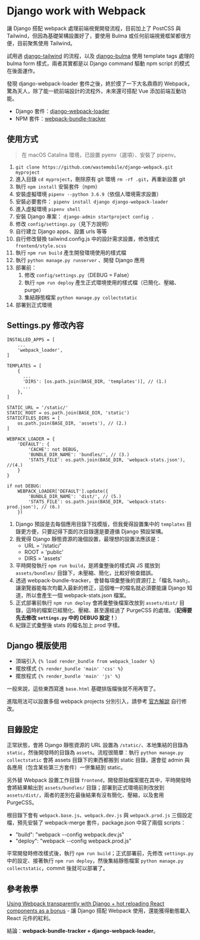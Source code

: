 # Django work with Webpack

讓 Django 搭配 webpack 處理前端視覺開發流程，目前加上了 PostCSS 與 Tailwind，但因為基礎架構設置好了，要使用 Bulma 或任何前端視覺框架都很方便，目前聚焦使用 Tailwind。

試用過 [django-tailwind](https://github.com/timonweb/django-tailwind) 的流程，以及 [django-bulma](https://github.com/timonweb/django-bulma) 使用 template tags 處理的 bulma form 樣式，兩者其實都是以 Django command 驅動 npm script 的模式在後面運作。

發現 django-webpack-loader 套件之後，終於摸了一下大名鼎鼎的 Webpack，驚為天人，除了能一統前端設計的流程外，未來還可搭配 Vue 添加前端互動功能。

- Django 套件：[django-webpack-loader](https://github.com/owais/django-webpack-loader)
- NPM 套件：[webpack-bundle-tracker](https://github.com/owais/webpack-bundle-tracker)

## 使用方式

> 在 macOS Catalina 環境，已設置 pyenv（選項）、安裝了 pipenv。

1. `git clone https://github.com/wastemobile/django-webpack.git myproject`
2. 進入目錄 `cd myproject`，刪除原有 git 環境 `rm -rf .git`，再重新設置 git
3. 執行 `npm install` 安裝套件（npm）
4. 安裝虛擬環境 `pipenv --python 3.6.9`（依個人環境需求設置）
5. 安裝必要套件： `pipenv install django django-webpack-loader`
6. 進入虛擬環境 `pipenv shell`
7. 安裝 Django 專案： `django-admin startproject config .`
8. 修改 `config/settings.py`（見下方說明）
9. 自行建立 Django apps、設置 urls 等等
9. 自行修改替換 tailwind.config.js 中的設計需求設置，修改樣式 `frontend/style.scss`
10. 執行 `npm run build` 產生開發環境使用的樣式檔
11. 執行 `python manage.py runserver` 、開發 Django 應用
12. 部署前：
	1. 修改 `config/settings.py`（DEBUG = False）
	2. 執行 `npm run deploy` 產生正式環境使用的樣式檔（已簡化、壓縮、purge）
	3. 集結靜態檔案 `python manage.py collectstatic`
13. 部署到正式環境

## Settings.py 修改內容

```
INSTALLED_APPS = [
    ...
    'webpack_loader',
]

TEMPLATES = [
    {
      ...
      'DIRS': [os.path.join(BASE_DIR, 'templates')], // (1.)
      ...
    },
]

STATIC_URL = '/static/'
STATIC_ROOT = os.path.join(BASE_DIR, 'static')
STATICFILES_DIRS = [
    os.path.join(BASE_DIR, 'assets'), // (2.)
]

WEBPACK_LOADER = {
    'DEFAULT': {
        'CACHE': not DEBUG,
        'BUNDLE_DIR_NAME': 'bundles/', // (3.)
        'STATS_FILE': os.path.join(BASE_DIR, 'webpack-stats.json'), //(4.)
    }
}

if not DEBUG:
    WEBPACK_LOADER['DEFAULT'].update({
        'BUNDLE_DIR_NAME': 'dist/', // (5.)
        'STATS_FILE': os.path.join(BASE_DIR, 'webpack-stats-prod.json'), // (6.)
    })
```

1. Django 預設是去每個應用目錄下找模版，但我覺得設置集中的 `templates` 目錄更方便，只要記得下面的次目錄還是要遵循 Django 預設架構。
2. 我覺得 Django 靜態資源的幾個設置，最理想的設置法應該是：
    - URL = '/static/'
    - ROOT = 'public'
    - DIRS = 'assets'
3. 平時開發執行 `npm run build`，是將彙整後的樣式與 JS 擺放到 `assets/bundles/` 目錄下，未壓縮、簡化，比較好檢查錯誤。
4. 透過 webpack-bundle-tracker，會替每項彙整後的資源打上「檔名 hash」、讓瀏覽器能每次均載入最新的修正，這個唯一的檔名就必須要能讓 Django 知道，所以會產生一個 webpack-stats.json 檔案。
5. 正式部署前執行 `npm run deploy` 會將彙整後檔案改放到 `assets/dist/` 目錄，這時的檔案已經簡化、壓縮、甚至還經過了 PurgeCSS 的處理。（**記得要先去修改 `settings.py` 中的 DEBUG 設定！**）
6. 紀錄正式彙整後 stats 的檔名加上 prod 字樣。

## Django 模版使用

- 頂端引入 `{% load render_bundle from webpack_loader %}`
- 擺放樣式 `{% render_bundle 'main' 'css' %}`
- 擺放程式 `{% render_bundle 'main' 'js' %}`

一般來說，這些東西寫進 `base.html` 基礎排版檔後就不用再管了。

進階用法可以設置多個 webpack projects 分別引入，請參考 [官方解說](https://github.com/owais/django-webpack-loader#multiple-webpack-projects) 自行修改。

## 目錄設定

正常狀態，會將 Django 靜態資源的 URL 設置為 `/static/`、本地集結的目錄為 `static`，然後開發時的目錄為 `assets`。流程很簡單：執行 `python manage.py collectstatic` 會將 assets 目錄下的東西都搬到 static 目錄，還會從 admin 與各應用（包含某些第三方套件）一併集結到 static。

另外替 Webpack 設置工作目錄 `frontend`，開發原始檔案擺在其中，平時開發時會將結果輸出到 `assets/bundles/` 目錄；部署到正式環境前則改放到 `assets/dist/`，兩者的差別在最後結果有沒有簡化、壓縮，以及套用 PurgeCSS。

根目錄下會有 `webpack.base.js`、`webpack.dev.js` 與 `webpack.prod.js` 三個設定檔，預先安裝了 webpack-merge 套件，package.json 中寫了兩個 scripts：

- "build": "webpack --config webpack.dev.js"
- "deploy": "webpack --config webpack.prod.js"

平常開發時修改樣式後，執行 `npm run build`；正式部署前，先修改 `settings.py` 中的設定、接著執行 `npm run deploy`，然後集結靜態檔案 `python manage.py collectstatic`，commit 後就可以部署了。

## 參考教學

[Using Webpack transparently with Django + hot reloading React components as a bonus](https://owais.lone.pw/blog/webpack-plus-reactjs-and-django/) - 讓 Django 搭配 Webpack 使用，還能獲得動態載入 React 元件的紅利。

結論：**webpack-bundle-tracker + django-webpack-loader**。

